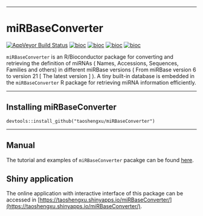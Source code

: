 -----------------------------------------------------------

# miRBaseConverter
[![AppVeyor Build Status](https://ci.appveyor.com/api/projects/status/github/taoshengxu/miRBaseConverter?branch=master&svg=true)](https://ci.appveyor.com/project/taoshengxu/miRBaseConverter)
[![bioc](http://www.bioconductor.org/shields/downloads/miRBaseConverter.svg)](http://bioconductor.org/packages/stats/bioc/miRBaseConverter.html)
[![bioc](http://www.bioconductor.org/shields/years-in-bioc/miRBaseConverter.svg)](http://bioconductor.org/packages/miRBaseConverter/)
[![bioc](http://bioconductor.org/shields/availability/3.6/miRBaseConverter.svg)](http://bioconductor.org/packages/miRBaseConverter/)
[![bioc](http://www.bioconductor.org/shields/build/devel/bioc/miRBaseConverter.svg)](http://bioconductor.org/checkResults/devel/bioc-LATEST/miRBaseConverter.html)


`miRBaseConverter` is an R/Bioconductor package for converting and retrieving the definition of miRNAs ( Names, Accessions, Sequences, Families and others) in different miRBase versions ( From miRBase version 6 to version 21 [ The latest version ] ). A tiny built-in database is embedded in the `miRBaseConverter` R package for retrieving miRNA information efficiently.
 
------------------------------------------------------ 

## Installing miRBaseConverter

```{r,eval=FALSE,warning=FALSE,message=FALSE}
devtools::install_github("taoshengxu/miRBaseConverter")
```

-----------------------------------------------------------------

## Manual
The tutorial and examples of `miRBaseConverter` pacakge can be found [here](https://bioconductor.org/packages/devel/bioc/vignettes/miRBaseConverter/inst/doc/miRBaseConverter-vignette.html).

## Shiny application
The online application with interactive interface of this package can be accessed in
[https://taoshengxu.shinyapps.io/miRBaseConverter/](https://taoshengxu.shinyapps.io/miRBaseConverter/).
